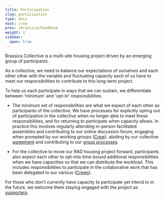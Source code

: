 ```yaml
---
title: Participation
slug: participation
type: docs
next: crew
prev: /brassica/handbook
weight: 1
sidebar:
  open: true
---
```


Brassica Collective is a multi-site housing project driven by an emerging group of participants. 

As a collective, we need to balance our expectations of ourselves and each other other with the variable and fluctuating capacity each of us have to meet our responsibilities to contribute to this long-term project. 

To help us each participate in ways that we can sustain, we differentiate between 'minimum' and 'opt-in' responsibilities. 

- The minimum set of responsibilities are what we expect of each other as participants of the collective. We have processes for explicitly opting out of participation in the collective when no longer able to meet these responsibilities, and for returning to participate when capacity allows. In practice this involves regularly attending in-person facilitated assemblies and contributing to our online discussion forum, engaging when prompted by our working groups ([Crew](crew)), abiding by our collective [agreement](../agreements) and contributing to our [group processes](../interim_processes).

- For the collective to move our RAD housing project forward, participants also expect each other to opt-into time-bound additional responsibilities when we have capacities so that we can distribute the workload. This includes responsibilities to participate in the collaborative work that has been delegated to our various ([Crews](crew)).  

For those who don't currently have capacity to participate yet intend to in the future, we welcome them staying engaged with the project as [supporters](supporters).